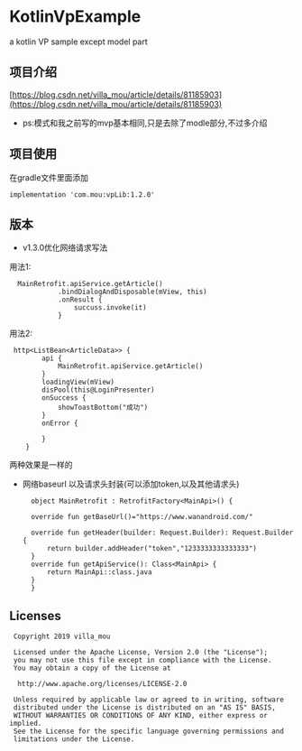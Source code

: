 # KotlinVpExample
a kotlin VP sample except model part

## 项目介绍
[https://blog.csdn.net/villa_mou/article/details/81185903](https://blog.csdn.net/villa_mou/article/details/81185903)

* ps:模式和我之前写的mvp基本相同,只是去除了modle部分,不过多介绍

## 项目使用

在gradle文件里面添加

`implementation 'com.mou:vpLib:1.2.0'`

## 版本

* v1.3.0优化网络请求写法

用法1:

      MainRetrofit.apiService.getArticle()
                .bindDialogAndDisposable(mView, this)
                .onResult {
                    succuss.invoke(it)
                }

用法2:

     http<ListBean<ArticleData>> {
            api {
                MainRetrofit.apiService.getArticle()
            }
            loadingView(mView)
            disPool(this@LoginPresenter)
            onSuccess {
                showToastBottom("成功")
            }
            onError {

            }
        }

两种效果是一样的


* 网络baseurl 以及请求头封装(可以添加token,以及其他请求头)

    	object MainRetrofit : RetrofitFactory<MainApi>() {
    
    	override fun getBaseUrl()="https://www.wanandroid.com/"
    
    	override fun getHeader(builder: Request.Builder): Request.Builder {
        	return builder.addHeader("token","1233333333333333")
    	}
    	override fun getApiService(): Class<MainApi> {
        	return MainApi::class.java
    	}
		}
	

## Licenses
     Copyright 2019 villa_mou
    
     Licensed under the Apache License, Version 2.0 (the "License");
     you may not use this file except in compliance with the License.
     You may obtain a copy of the License at
    
      http://www.apache.org/licenses/LICENSE-2.0
    
     Unless required by applicable law or agreed to in writing, software
     distributed under the License is distributed on an "AS IS" BASIS,
     WITHOUT WARRANTIES OR CONDITIONS OF ANY KIND, either express or implied.
     See the License for the specific language governing permissions and
     limitations under the License.